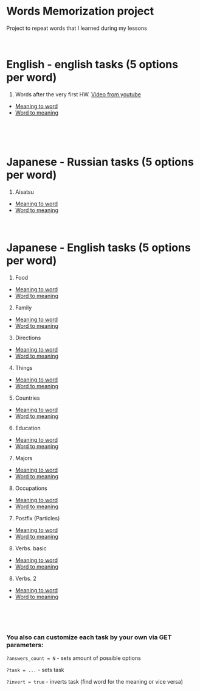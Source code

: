 # Words Memorization project

Project to repeat words that I learned during my lessons

<br>

# English - english tasks (5 options per word)
1.  Words after the very first HW. [Video from youtube](https://www.youtube.com/watch?v=qjBdcyueom8)
* [Meaning to word](https://maximgilman.github.io/WordsMemorization_JS/?task=en_en/The_Most_Powerful_Mindset_for_Success__Video&&answers_count=5)
* [Word to meaning](https://maximgilman.github.io/WordsMemorization_JS/?task=en_en/The_Most_Powerful_Mindset_for_Success__Video&&answers_count=5&&invert=true)


<br><br><br>

# Japanese - Russian tasks (5 options per word)
1. Aisatsu
* [Meaning to word](https://maximgilman.github.io/WordsMemorization_JS/?task=jp_ru\aisatsu&&answers_count=5)
* [Word to meaning](https://maximgilman.github.io/WordsMemorization_JS/?task=jp_ru\aisatsu&&answers_count=5&&invert=true)
<br><br><br>

# Japanese - English tasks (5 options per word)
1. Food
* [Meaning to word](https://maximgilman.github.io/WordsMemorization_JS/?task=jp_en\food&&answers_count=5)
* [Word to meaning](https://maximgilman.github.io/WordsMemorization_JS/?task=jp_en\food&&answers_count=5&&invert=true)

2. Family
* [Meaning to word](https://maximgilman.github.io/WordsMemorization_JS/?task=jp_en\family&&answers_count=5)
* [Word to meaning](https://maximgilman.github.io/WordsMemorization_JS/?task=jp_en\family&&answers_count=5&&invert=true)

3. Directions
* [Meaning to word](https://maximgilman.github.io/WordsMemorization_JS/?task=jp_en\directions&&answers_count=5)
* [Word to meaning](https://maximgilman.github.io/WordsMemorization_JS/?task=jp_en\directions&&answers_count=5&&invert=true)

4. Things
* [Meaning to word](https://maximgilman.github.io/WordsMemorization_JS/?task=jp_en\things&&answers_count=5)
* [Word to meaning](https://maximgilman.github.io/WordsMemorization_JS/?task=jp_en\things&&answers_count=5&&invert=true)

5. Countries
* [Meaning to word](https://maximgilman.github.io/WordsMemorization_JS/?task=jp_en\countries&&answers_count=5)
* [Word to meaning](https://maximgilman.github.io/WordsMemorization_JS/?task=jp_en\countries&&answers_count=5&&invert=true)

6. Education
* [Meaning to word](https://maximgilman.github.io/WordsMemorization_JS/?task=jp_en\education&&answers_count=5)
* [Word to meaning](https://maximgilman.github.io/WordsMemorization_JS/?task=jp_en\education&&answers_count=5&&invert=true)

7. Majors
* [Meaning to word](https://maximgilman.github.io/WordsMemorization_JS/?task=jp_en\majors&&answers_count=5)
* [Word to meaning](https://maximgilman.github.io/WordsMemorization_JS/?task=jp_en\majors&&answers_count=5&&invert=true)

8. Occupations
* [Meaning to word](https://maximgilman.github.io/WordsMemorization_JS/?task=jp_en\occupations&&answers_count=5)
* [Word to meaning](https://maximgilman.github.io/WordsMemorization_JS/?task=jp_en\occupations&&answers_count=5&&invert=true)

7. Postfix (Particles)
* [Meaning to word](https://maximgilman.github.io/WordsMemorization_JS/?task=jp_en\postfix&&answers_count=5)
* [Word to meaning](https://maximgilman.github.io/WordsMemorization_JS/?task=jp_en\postfix&&answers_count=5&&invert=true)

8. Verbs. basic
* [Meaning to word](https://maximgilman.github.io/WordsMemorization_JS/?task=jp_en\verbs&&answers_count=5)
* [Word to meaning](https://maximgilman.github.io/WordsMemorization_JS/?task=jp_en\verbs&&answers_count=5&&invert=true)
8. Verbs. 2
* [Meaning to word](https://maximgilman.github.io/WordsMemorization_JS/?task=jp_en\verbs_2&&answers_count=5)
* [Word to meaning](https://maximgilman.github.io/WordsMemorization_JS/?task=jp_en\verbs_2&&answers_count=5&&invert=true)

<br><br><br>

### You also can customize each task by your own via GET parameters:
`?answers_count = N` - sets amount of possible options

`?task = ...` - sets task

`?invert = true` - inverts task (find word for the meaning or vice versa)